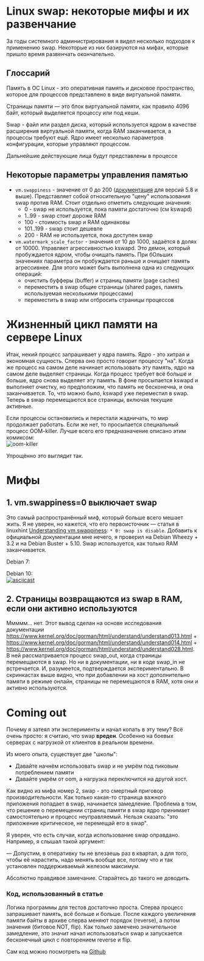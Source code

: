 # Linux swap: некоторые мифы и их развенчание
За годы системного администрирования я видел несколько подходов к применению swap. Некоторые из них базируются на мифах, которые пришло время развенчать окончательно.

## Глоссарий
Память в ОС Linux - это оперативная память и дисковое пространство, которое для процессов представлено в виде виртуальной памяти.

Страницы памяти — это блок виртуальной памяти, как правило 4096 байт, который выделяется процессу или под кеши.

Swap - файл или раздел диска, который используется ядром в качестве расширения виртуальной памяти, когда RAM заканчивается, а процессы требуют ещё. Ядро имеет несколько параметров конфигурации, которые управляют процессом.

Дальнейшие действующие лица будут представлены в процессе

## Некоторые параметры управления памятью
- `vm.swappiness` - значение от 0 до 200 ([документация](https://github.com/torvalds/linux/commit/c843966c556d7370bb32e7319a6d164cb8c70ae2) для версий 5.8 и выше). Представляет собой относительную "цену" использования swap против RAM. Стоит отдельно отметить следующие значения:
    - 0 - swap  не используется, пока памяти достаточно (см kswapd)
    - 1..99 - swap стоит дороже RAM
    - 100 - стоимость swap и RAM одинаковы
    - 101..199 - swap стоит дешевле
    - 200 - RAM не используется, пока доступен swap
- `vm.watermark_scale_factor` - значения от 10 до 1000, задаётся в долях от 10000. Управляет агрессивностью kswapd. Это демон, который пробуждается ядром, чтобы очищать память. При бОльших значениях параметра он пробуждается раньше и очищает память агрессивнее. Для этого может быть выполнена одна из следующих операций:
    - очистить буфферы (buffer) и страниц памяти (page caches)
    - переместить в swap общие страницы (shared pages, память используемая несколькими процессами)
    - переместить в swap или отбросить страницы процессов

# Жизненный цикл памяти на сервере Linux
Итак, некий процесс запрашивает у ядра память. Ядро - это хитрая и экономная сущность. Сперва оно просто говорит процессу "на". Когда же процесс на самом деле начинает использовать эту память, ядро на самом деле выделяет страницы. Когда процесс требует всё больше и больше, ядро снова выделяет эту память. В фоне просыпается kswapd и выполняет очистку, но предположим, что память не бесконечна, и она заканчивается. То, что можно было, kswapd уже переместил в swap. Теперь в swap перемещаются все страницы, включая текущие активные.

Если процессы остановились и перестали жадничать, то мир продолжает работать. Если же нет, то просыпается специальный процесс OOM-killer. Лучше всего его предназначение описано этим комиксом:  
![oom-killer](http://turnoff.us/image/en/oom-killer.png)

Упрощённо это выглядит так.

# Мифы

## 1. vm.swappiness=0 выключает swap
Это самый распространённый миф, который больше всего мешает жить. Я не уверен, но кажется, что его первоисточник — статья в linuxhint [Understanding vm.swappiness](https://linuxhint.com/understanding_vm_swappiness/): `* 0: swap is disable`. Добавить к официальной документации мне нечего, я проверил на Debian Wheezy + 3.2 и на Debian Buster + 5.10. Swap используется, как только RAM заканчивается.

Debian 7:  


Debian 10:  
[![asciicast](https://asciinema.org/a/432367.svg)](https://asciinema.org/a/432367)

## 2. Страницы возвращаются из swap в RAM, если они активно используются
Ммммм... нет. Этот вывод сделан на основе исследования документации https://www.kernel.org/doc/gorman/html/understand/understand013.html + https://www.kernel.org/doc/gorman/html/understand/understand014.html + https://www.kernel.org/doc/gorman/html/understand/understand028.html. В ней рассматривается процесс swap_out, когда страницы перемещаются в swap. Но ни в документации, ни в коде swap_in не встречается. И, разумеется, подтверждается экспериментально. В скринкастах выше видно, что при добавлении на хост дополнительно памяти в режиме онлайн, страницы не перемещаются в RAM, хотя они и активно используются.

# Coming out
Почему я затеял эти эксперименты и начал копать в эту тему? Всё очень просто: я считаю, что swap **вреден**. Особенно на боевых серверах с нагрузкой от клиентов в реальном времени.

Из моего опыта, существует две "школы":

- Давайте начнём использовать swap и не умрём под пиковым потреблением памяти
- Давайте умрём от oom, а нагрузка переключится на другой хост.

Как видно из мифа номер 2, swap - это смертный приговор производительности. Как только какая-то страница важного приложения попадает в swap, начинается замедление. Проблема в том, что решение о перемещении страниц памяти в swap ядро принимает самостоятельно и процесс неуправляемый. Нельзя сказать: "это приложение критическое, не перемещай его в swap".

Я уверен, что есть случаи, когда использование swap оправдано. Например, я слышал такой аргумент:

— Допустим, в оперативку ты не влезаешь раз в квартал, а для того, чтобы её нарастить, надо менять вообще все, потому что и так установлен поддерживаемый железом максимум.

Абсолютно правдивое замечание. Старайтесь до такого не доводить.

### Код, использованный в статье
Логика программы для тестов достаточно проста. Сперва процесс запрашивает память, всё больше и больше. После каждого увеличения памяти байты в архиве сперва меняют порядок (reverse), а потом значения (битовое NOT, flip). Как только замечено значительное замедление, это значит начал использоваться swap и запускается бесконечный цикл с повторением reverse и flip.

Сам код можно посмотреть на [Github](https://github.com/Felixoid/swap-trap)
